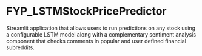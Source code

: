 # FYP_LSTMStockPricePredictor
Streamlit application that allows users to run predictions on any stock using a configurable LSTM model along with a complementary sentiment analysis component that checks comments in popular and user defined financial subreddits.
